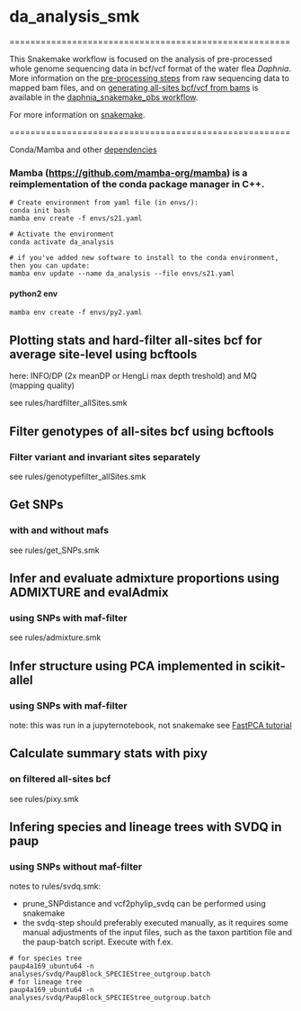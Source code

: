 # da_analysis_smk

======================================================

This Snakemake workflow is focused on the analysis of pre-processed whole genome sequencing data in bcf/vcf format of the water flea *Daphnia*.
More information on the [pre-processing steps](https://github.com/tholtzem/daphnia_snakemake_pbs/blob/main/rules/hts.smk) from raw sequencing data to mapped bam files, and on [generating all-sites bcf/vcf from bams](https://github.com/tholtzem/daphnia_snakemake_pbs/blob/main/rules/bcftools.smk) is available in the [daphnia_snakemake_pbs workflow](https://github.com/tholtzem/daphnia_snakemake_pbs).

For more information on [snakemake](https://snakemake.readthedocs.io/en/stable/tutorial/tutorial.html). 


======================================================

Conda/Mamba and other [dependencies](github)

### Mamba (https://github.com/mamba-org/mamba) is a reimplementation of the conda package manager in C++.

```
# Create environment from yaml file (in envs/):
conda init bash
mamba env create -f envs/s21.yaml

# Activate the environment
conda activate da_analysis

# if you've added new software to install to the conda environment, then you can update:
mamba env update --name da_analysis --file envs/s21.yaml

```

#### python2 env

```
mamba env create -f envs/py2.yaml

```

## Plotting stats and hard-filter all-sites bcf for average site-level using bcftools
here: INFO/DP (2x meanDP or HengLi max depth treshold) and MQ (mapping quality)

see rules/hardfilter_allSites.smk

## Filter genotypes of all-sites bcf using bcftools
### Filter variant and invariant sites separately
see rules/genotypefilter_allSites.smk


## Get SNPs
### with and without mafs
see rules/get_SNPs.smk

## Infer and evaluate admixture proportions using ADMIXTURE and evalAdmix
### using SNPs with maf-filter
see rules/admixture.smk

## Infer structure using PCA implemented in scikit-allel
### using SNPs with maf-filter
note: this was run in a jupyternotebook, not snakemake
see [FastPCA tutorial](http://alimanfoo.github.io/2015/09/28/fast-pca.html)

## Calculate summary stats with pixy
### on filtered all-sites bcf
see rules/pixy.smk

## Infering species and lineage trees with SVDQ in paup
### using SNPs without maf-filter
notes to rules/svdq.smk:
* prune_SNPdistance and vcf2phylip_svdq can be performed using snakemake
* the svdq-step should preferably executed manually, as it requires some manual adjustments of the input files, such as the taxon partition file and the paup-batch script.
Execute with f.ex.

```
# for species tree
paup4a169_ubuntu64 -n analyses/svdq/PaupBlock_SPECIEStree_outgroup.batch
# for lineage tree
paup4a169_ubuntu64 -n analyses/svdq/PaupBlock_SPECIEStree_outgroup.batch
```

